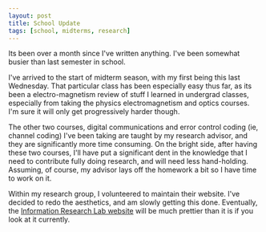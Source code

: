 ```yaml
---
layout: post
title: School Update
tags: [school, midterms, research]
---
```


Its been over a month since I've written anything.  I've been somewhat busier than last semester in school.

I've arrived to the start of midterm season, with my first being this last Wednesday.  That particular class has been especially easy thus far, as its been a electro-magnetism review of stuff I learned in undergrad classes, especially from taking the physics electromagnetism and optics courses.  I'm sure it will only get progressively harder though.

The other two courses, digital communications and error control coding (ie, channel coding) I've been taking are taught by my research advisor, and they are significantly more time consuming.  On the bright side, after having these two courses, I'll have put a significant dent in the knowledge that I need to contribute fully doing research, and will need less hand-holding.  Assuming, of course, my advisor lays off the homework a bit so I have time to work on it.

Within my research group, I volunteered to maintain their website.  I've decided to redo the aesthetics, and am slowly getting this done.  Eventually, the [Information Research Lab website] will be much prettier than it is if you look at it currently.

[Information Research Lab website]:http://irl.eecs.wsu.edu
